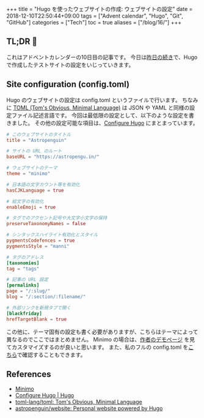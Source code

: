 +++
title = "Hugo を使ったウェブサイトの作成: ウェブサイトの設定"
date  = 2018-12-10T22:50:44+09:00
tags  = ["Advent calendar", "Hugo", "Git", "GitHub"]
categories = ["Tech"]
toc = true
aliases = ["/blog/16/"]
+++

## TL;DR :christmas_tree:

これはアドベントカレンダーの10日目の記事です。
今日は[昨日の続き](/blog/15)で、Hugo で作成したテストサイトの設定をいじっていきます。

## Site configuration (config.toml)

Hugo のウェブサイトの設定は config.toml というファイルで行います。
ちなみに [TOML (Tom's Obvious, Minimal Language)](https://github.com/toml-lang/toml) は JSON や YAML と同様の設定ファイル記述言語です。
今回は最低限の設定として、以下のような設定を書きました。
その他の設定可能な項目は、[Configure Hugo](https://gohugo.io/getting-started/configuration/) にまとまっています。

```toml
# このウェブサイトのタイトル
title = "Astropenguin"

# サイトの URL のルート
baseURL = "https://astropengu.in/"

# ウェブサイトのテーマ
theme = "minimo"

# 日本語の文字カウント等を有効化
hasCJKLanguage = true

# 絵文字の有効化
enableEmoji = true

# タグでのアクセント記号や大文字小文字の保持
preserveTaxonomyNames = false

# シンタックスハイライト有効化とスタイル
pygmentsCodefences = true
pygmentsStyle = "manni"

# タグのアドレス
[taxonomies]
tag = "tags"

# 記事の URL 設定
[permalinks]
page = "/:slug/"
blog = "/:section/:filename/"

# 外部リンクを新規タブで開く
[blackfriday]
hrefTargetBlank = true
```

この他に、テーマ固有の設定も書く必要がありますが、こちらはテーマによって異なるのでここではまとめません。
Minimo の場合は、[作者のデモページ](https://minimo.netlify.com/) を見てカスタマイズするのが良いと思います。
また、私のフルの config.toml を[こちら](https://github.com/astropenguin/website)で確認することもできます。

## References

+ [Minimo](https://minimo.netlify.com/)
+ [Configure Hugo \| Hugo](https://gohugo.io/getting-started/configuration/)
+ [toml\-lang/toml: Tom's Obvious, Minimal Language](https://github.com/toml-lang/toml)
+ [astropenguin/website: Personal website powered by Hugo](https://github.com/astropenguin/website)
